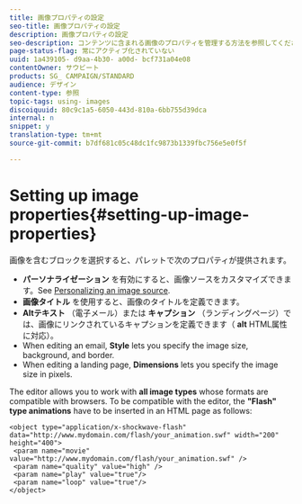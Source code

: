 ```yaml
---
title: 画像プロパティの設定
seo-title: 画像プロパティの設定
description: 画像プロパティの設定
seo-description: コンテンツに含まれる画像のプロパティを管理する方法を参照してください。
page-status-flag: 常にアクティブ化されていない
uuid: 1a439105- d9aa-4b30- a00d- bcf731a04e08
contentOwner: サウビート
products: SG_ CAMPAIGN/STANDARD
audience: デザイン
content-type: 参照
topic-tags: using- images
discoiquuid: 80c9c1a5-6050-443d-810a-6bb755d39dca
internal: n
snippet: y
translation-type: tm+mt
source-git-commit: b7df681c05c48dc1fc9873b1339fbc756e5e0f5f

---
```



# Setting up image properties{#setting-up-image-properties}

画像を含むブロックを選択すると、パレットで次のプロパティが提供されます。

* **パーソナライゼーション** を有効にすると、画像ソースをカスタマイズできます。See [Personalizing an image source](../../designing/using/personalizing-an-image-source.md).
* **画像タイトル** を使用すると、画像のタイトルを定義できます。
* **Altテキスト** （電子メール）または **キャプション** （ランディングページ）では、画像にリンクされているキャプションを定義できます（ **alt** HTML属性に対応）。
* When editing an email, **Style** lets you specify the image size, background, and border.
* When editing a landing page, **Dimensions** lets you specify the image size in pixels.

The editor allows you to work with **all image types** whose formats are compatible with browsers. To be compatible with the editor, the **"Flash" type animations** have to be inserted in an HTML page as follows:

```
<object type="application/x-shockwave-flash" data="http://www.mydomain.com/flash/your_animation.swf" width="200" height="400">
 <param name="movie" value="http://www.mydomain.com/flash/your_animation.swf" />
 <param name="quality" value="high" />
 <param name="play" value="true"/>
 <param name="loop" value="true"/> 
</object>
```

